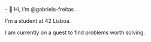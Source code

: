 <p> - 👋 Hi, I’m @gabriela-freitas </p>
<p> I'm a student at 42 Lisboa. </p>
<p> I am currently on a quest to find problems worth solving. </p>
